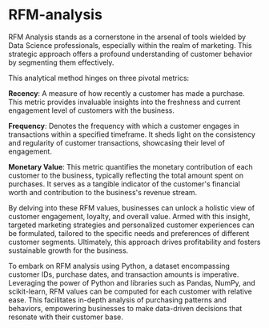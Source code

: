 # RFM-analysis

RFM Analysis stands as a cornerstone in the arsenal of tools wielded by Data Science professionals, especially within the realm of marketing. This strategic approach offers a profound understanding of customer behavior by segmenting them effectively.

This analytical method hinges on three pivotal metrics:

**Recency**: A measure of how recently a customer has made a purchase. This metric provides invaluable insights into the freshness and current engagement level of customers with the business.

**Frequency**: Denotes the frequency with which a customer engages in transactions within a specified timeframe. It sheds light on the consistency and regularity of customer transactions, showcasing their level of engagement.

**Monetary Value**: This metric quantifies the monetary contribution of each customer to the business, typically reflecting the total amount spent on purchases. It serves as a tangible indicator of the customer's financial worth and contribution to the business's revenue stream.

By delving into these RFM values, businesses can unlock a holistic view of customer engagement, loyalty, and overall value. Armed with this insight, targeted marketing strategies and personalized customer experiences can be formulated, tailored to the specific needs and preferences of different customer segments. Ultimately, this approach drives profitability and fosters sustainable growth for the business.

To embark on RFM analysis using Python, a dataset encompassing customer IDs, purchase dates, and transaction amounts is imperative. Leveraging the power of Python and libraries such as Pandas, NumPy, and scikit-learn, RFM values can be computed for each customer with relative ease. This facilitates in-depth analysis of purchasing patterns and behaviors, empowering businesses to make data-driven decisions that resonate with their customer base.
